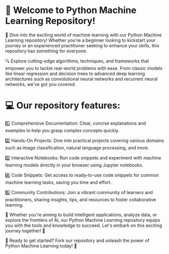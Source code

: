 # 🚀 Welcome to Python Machine Learning Repository! 

🧠 Dive into the exciting world of machine learning with our Python Machine Learning repository! Whether you're a beginner looking to kickstart your journey or an experienced practitioner seeking to enhance your skills, this repository has something for everyone.

🔍 Explore cutting-edge algorithms, techniques, and frameworks that empower you to tackle real-world problems with ease. From classic models like linear regression and decision trees to advanced deep learning architectures such as convolutional neural networks and recurrent neural networks, we've got you covered.

# 💻 Our repository features:

1️⃣ Comprehensive Documentation: Clear, concise explanations and examples to help you grasp complex concepts quickly.

2️⃣ Hands-On Projects: Dive into practical projects covering various domains such as image classification, natural language processing, and more.

3️⃣ Interactive Notebooks: Run code snippets and experiment with machine learning models directly in your browser using Jupyter notebooks.

4️⃣ Code Snippets: Get access to ready-to-use code snippets for common machine learning tasks, saving you time and effort.

5️⃣ Community Contributions: Join a vibrant community of learners and practitioners, sharing insights, tips, and resources to foster collaborative learning.

🌟 Whether you're aiming to build intelligent applications, analyze data, or explore the frontiers of AI, our Python Machine Learning repository equips you with the tools and knowledge to succeed. Let's embark on this exciting journey together! 🌟

🔗 Ready to get started? Fork our repository and unleash the power of Python Machine Learning today! 🔗
